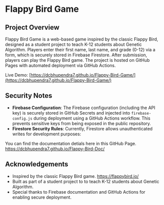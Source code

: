 # Flappy Bird Game

## Project Overview

Flappy Bird Game is a web-based game inspired by the classic Flappy Bird, designed as a student project to teach K-12 students about Genetic Algorithm. Players enter their first name, last name, and grade (0-12) via a form, which is securely stored in Firebase Firestore. After submission, players can play the Flappy Bird game. The project is hosted on GitHub Pages with automated deployment via GitHub Actions.

Live Demo: [https://dcbhupendra7.github.io/Flappy-Bird-Game/](https://dcbhupendra7.github.io/Flappy-Bird-Game/)

## Security Notes

- **Firebase Configuration**: The Firebase configuration (including the API key) is securely stored in GitHub Secrets and injected into `firebase-config.js` during deployment using a GitHub Actions workflow. This prevents sensitive keys from being exposed in the public repository.
- **Firestore Security Rules**: Currently, Firestore allows unauthenticated writes for development purposes:

You can find the documentation detials here in this GitHub Page.
https://dcbhupendra7.github.io/Flappy-Bird-Doc/

## Acknowledgements

- Inspired by the classic Flappy Bird game. https://flappybird.io/
- Built as part of a student project to to teach K-12 students about Genetic Algorithm.
- Special thanks to Firebase documentation and GitHub Actions for enabling secure deployment.
